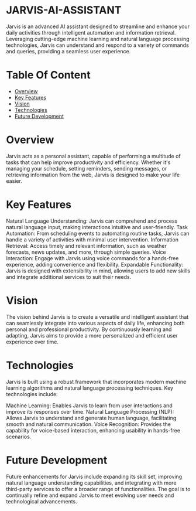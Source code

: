 # JARVIS-AI-ASSISTANT
Jarvis is an advanced AI assistant designed to streamline and enhance your daily activities through intelligent automation and information retrieval. Leveraging cutting-edge machine learning and natural language processing technologies, Jarvis can understand and respond to a variety of commands and queries, providing a seamless user experience.

# Table Of Content
  + [Overview](https://github.com/MIDHUN-REDDY/JARVIS-AI-ASSISTANT/tree/main#overview)
  + [Key Features](https://github.com/MIDHUN-REDDY/JARVIS-AI-ASSISTANT/tree/main#key-features)
  + [Vision](https://github.com/MIDHUN-REDDY/JARVIS-AI-ASSISTANT/tree/main#vision)
  + [Technologies](https://github.com/MIDHUN-REDDY/JARVIS-AI-ASSISTANT/tree/main#technologies)
  + [Future Development](https://github.com/MIDHUN-REDDY/JARVIS-AI-ASSISTANT/tree/main#future-development)

# Overview
Jarvis acts as a personal assistant, capable of performing a multitude of tasks that can help improve productivity and efficiency. Whether it's managing your schedule, setting reminders, sending messages, or retrieving information from the web, Jarvis is designed to make your life easier.

# Key Features
Natural Language Understanding: Jarvis can comprehend and process natural language input, making interactions intuitive and user-friendly.
Task Automation: From scheduling events to automating routine tasks, Jarvis can handle a variety of activities with minimal user intervention.
Information Retrieval: Access timely and relevant information, such as weather forecasts, news updates, and more, through simple queries.
Voice Interaction: Engage with Jarvis using voice commands for a hands-free experience, adding convenience and flexibility.
Expandable Functionality: Jarvis is designed with extensibility in mind, allowing users to add new skills and integrate additional services to suit their needs.

# Vision
The vision behind Jarvis is to create a versatile and intelligent assistant that can seamlessly integrate into various aspects of daily life, enhancing both personal and professional productivity. By continuously learning and adapting, Jarvis aims to provide a more personalized and efficient user experience over time.

# Technologies
Jarvis is built using a robust framework that incorporates modern machine learning algorithms and natural language processing techniques. Key technologies include:

Machine Learning: Enables Jarvis to learn from user interactions and improve its responses over time.
Natural Language Processing (NLP): Allows Jarvis to understand and generate human language, facilitating smooth and natural communication.
Voice Recognition: Provides the capability for voice-based interaction, enhancing usability in hands-free scenarios.

# Future Development
Future enhancements for Jarvis include expanding its skill set, improving natural language understanding capabilities, and integrating with more third-party services to offer a broader range of functionalities. The goal is to continually refine and expand Jarvis to meet evolving user needs and technological advancements.
